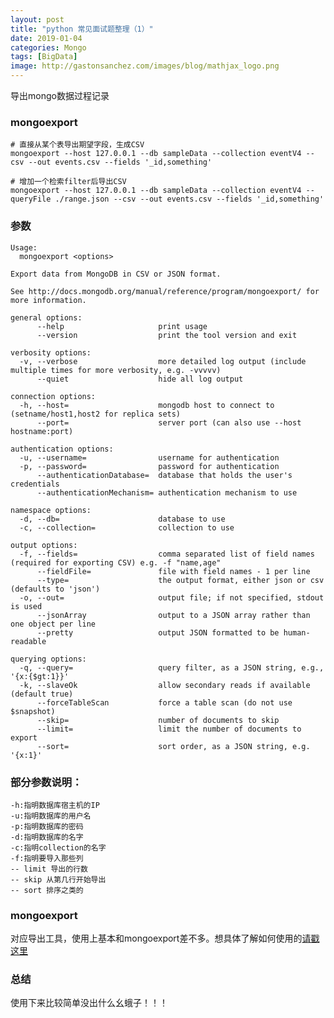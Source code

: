 ```yaml
---
layout: post
title: "python 常见面试题整理（1）"
date: 2019-01-04
categories: Mongo
tags: [BigData]
image: http://gastonsanchez.com/images/blog/mathjax_logo.png
---
```

导出mongo数据过程记录
<!-- more -->
### mongoexport
    
    # 直接从某个表导出期望字段，生成CSV
    mongoexport --host 127.0.0.1 --db sampleData --collection eventV4 --csv --out events.csv --fields '_id,something'
    
    # 增加一个检索filter后导出CSV
    mongoexport --host 127.0.0.1 --db sampleData --collection eventV4 --queryFile ./range.json --csv --out events.csv --fields '_id,something'
    
### 参数
    Usage:
      mongoexport <options>
    
    Export data from MongoDB in CSV or JSON format.
    
    See http://docs.mongodb.org/manual/reference/program/mongoexport/ for more information.
    
    general options:
          --help                     print usage
          --version                  print the tool version and exit
    
    verbosity options:
      -v, --verbose                  more detailed log output (include multiple times for more verbosity, e.g. -vvvvv)
          --quiet                    hide all log output
    
    connection options:
      -h, --host=                    mongodb host to connect to (setname/host1,host2 for replica sets)
          --port=                    server port (can also use --host hostname:port)
    
    authentication options:
      -u, --username=                username for authentication
      -p, --password=                password for authentication
          --authenticationDatabase=  database that holds the user's credentials
          --authenticationMechanism= authentication mechanism to use
    
    namespace options:
      -d, --db=                      database to use
      -c, --collection=              collection to use
    
    output options:
      -f, --fields=                  comma separated list of field names (required for exporting CSV) e.g. -f "name,age"
          --fieldFile=               file with field names - 1 per line
          --type=                    the output format, either json or csv (defaults to 'json')
      -o, --out=                     output file; if not specified, stdout is used
          --jsonArray                output to a JSON array rather than one object per line
          --pretty                   output JSON formatted to be human-readable
    
    querying options:
      -q, --query=                   query filter, as a JSON string, e.g., '{x:{$gt:1}}'
      -k, --slaveOk                  allow secondary reads if available (default true)
          --forceTableScan           force a table scan (do not use $snapshot)
          --skip=                    number of documents to skip
          --limit=                   limit the number of documents to export
          --sort=                    sort order, as a JSON string, e.g. '{x:1}'

### 部分参数说明：
    -h:指明数据库宿主机的IP  
    -u:指明数据库的用户名
    -p:指明数据库的密码
    -d:指明数据库的名字
    -c:指明collection的名字
    -f:指明要导入那些列
    -- limit 导出的行数
    -- skip 从第几行开始导出
    -- sort 排序之类的

### mongoexport
对应导出工具，使用上基本和mongoexport差不多。想具体了解如何使用的[请戳这里](https://www.cnblogs.com/limingluzhu/p/4323146.html)

### 总结
使用下来比较简单没出什么幺蛾子！！！